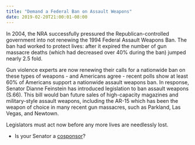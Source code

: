 ```yaml
---
title: "Demand a Federal Ban on Assault Weapons"
date: 2019-02-20T21:00:01-08:00
---
```

In 2004, the NRA successfully pressured the Republican-controlled government into not renewing the 1994 Federal Assault Weapons Ban. The ban had worked to protect lives: after it expired the number of gun massacre deaths (which had decreased over 40% during the ban) jumped nearly 2.5 fold. 

Gun violence experts are now renewing their calls for a nationwide ban on these types of weapons - and Americans agree - recent polls show at least 60% of Americans support a nationwide assault weapons ban. In response, Senator Dianne Feinstein has introduced legislation to ban assault weapons (S.66). This bill would ban future sales of high-capacity magazines and military-style assault weapons, including the AR-15 which has been the weapon of choice in many recent gun massacres, such as Parkland, Las Vegas, and Newtown. 

Legislators must act now before any more lives are needlessly lost.


- Is your Senator a [cosponsor](https://www.congress.gov/bill/116th-congress/senate-bill/66/cosponsors)?

